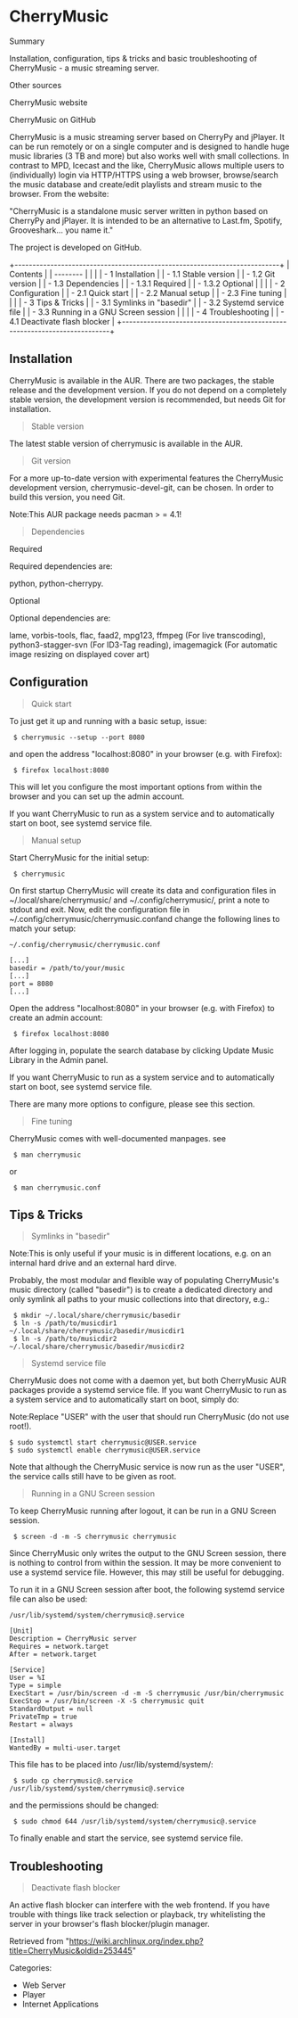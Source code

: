 CherryMusic
===========

Summary

Installation, configuration, tips & tricks and basic troubleshooting of
CherryMusic - a music streaming server.

Other sources

CherryMusic website

CherryMusic on GitHub

CherryMusic is a music streaming server based on CherryPy and jPlayer.
It can be run remotely or on a single computer and is designed to handle
huge music libraries (3 TB and more) but also works well with small
collections. In contrast to MPD, Icecast and the like, CherryMusic
allows multiple users to (individually) login via HTTP/HTTPS using a web
browser, browse/search the music database and create/edit playlists and
stream music to the browser. From the website:

"CherryMusic is a standalone music server written in python based on
CherryPy and jPlayer. It is intended to be an alternative to Last.fm,
Spotify, Grooveshark... you name it."

The project is developed on GitHub.

+--------------------------------------------------------------------------+
| Contents                                                                 |
| --------                                                                 |
|                                                                          |
| -   1 Installation                                                       |
|     -   1.1 Stable version                                               |
|     -   1.2 Git version                                                  |
|     -   1.3 Dependencies                                                 |
|         -   1.3.1 Required                                               |
|         -   1.3.2 Optional                                               |
|                                                                          |
| -   2 Configuration                                                      |
|     -   2.1 Quick start                                                  |
|     -   2.2 Manual setup                                                 |
|     -   2.3 Fine tuning                                                  |
|                                                                          |
| -   3 Tips & Tricks                                                      |
|     -   3.1 Symlinks in "basedir"                                        |
|     -   3.2 Systemd service file                                         |
|     -   3.3 Running in a GNU Screen session                              |
|                                                                          |
| -   4 Troubleshooting                                                    |
|     -   4.1 Deactivate flash blocker                                     |
+--------------------------------------------------------------------------+

Installation
------------

CherryMusic is available in the AUR. There are two packages, the stable
release and the development version. If you do not depend on a
completely stable version, the development version is recommended, but
needs Git for installation.

> Stable version

The latest stable version of cherrymusic is available in the AUR.

> Git version

For a more up-to-date version with experimental features the CherryMusic
development version, cherrymusic-devel-git, can be chosen. In order to
build this version, you need Git.

Note:This AUR package needs pacman > = 4.1!

> Dependencies

Required

Required dependencies are:

python, python-cherrypy.

Optional

Optional dependencies are:

lame, vorbis-tools, flac, faad2, mpg123, ffmpeg (For live transcoding),
python3-stagger-svn (For ID3-Tag reading), imagemagick (For automatic
image resizing on displayed cover art)

Configuration
-------------

> Quick start

To just get it up and running with a basic setup, issue:

     $ cherrymusic --setup --port 8080

and open the address "localhost:8080" in your browser (e.g. with
Firefox):

     $ firefox localhost:8080

This will let you configure the most important options from within the
browser and you can set up the admin account.

If you want CherryMusic to run as a system service and to automatically
start on boot, see systemd service file.

> Manual setup

Start CherryMusic for the initial setup:

     $ cherrymusic

On first startup CherryMusic will create its data and configuration
files in ~/.local/share/cherrymusic/ and ~/.config/cherrymusic/, print a
note to stdout and exit. Now, edit the configuration file in
~/.config/cherrymusic/cherrymusic.confand change the following lines to
match your setup:

    ~/.config/cherrymusic/cherrymusic.conf

    [...]
    basedir = /path/to/your/music
    [...]
    port = 8080
    [...]

Open the address "localhost:8080" in your browser (e.g. with Firefox) to
create an admin account:

     $ firefox localhost:8080

After logging in, populate the search database by clicking Update Music
Library in the Admin panel.

If you want CherryMusic to run as a system service and to automatically
start on boot, see systemd service file.

There are many more options to configure, please see this section.

> Fine tuning

CherryMusic comes with well-documented manpages. see

     $ man cherrymusic

or

     $ man cherrymusic.conf

Tips & Tricks
-------------

> Symlinks in "basedir"

Note:This is only useful if your music is in different locations, e.g.
on an internal hard drive and an external hard dirve.

Probably, the most modular and flexible way of populating CherryMusic's
music directory (called "basedir") is to create a dedicated directory
and only symlink all paths to your music collections into that
directory, e.g.:

     $ mkdir ~/.local/share/cherrymusic/basedir
     $ ln -s /path/to/musicdir1 ~/.local/share/cherrymusic/basedir/musicdir1
     $ ln -s /path/to/musicdir2 ~/.local/share/cherrymusic/basedir/musicdir2

> Systemd service file

CherryMusic does not come with a daemon yet, but both CherryMusic AUR
packages provide a systemd service file. If you want CherryMusic to run
as a system service and to automatically start on boot, simply do:

Note:Replace "USER" with the user that should run CherryMusic (do not
use root!).

    $ sudo systemctl start cherrymusic@USER.service
    $ sudo systemctl enable cherrymusic@USER.service

Note that although the CherryMusic service is now run as the user
"USER", the service calls still have to be given as root.

> Running in a GNU Screen session

To keep CherryMusic running after logout, it can be run in a GNU Screen
session.

     $ screen -d -m -S cherrymusic cherrymusic

Since CherryMusic only writes the output to the GNU Screen session,
there is nothing to control from within the session. It may be more
convenient to use a systemd service file. However, this may still be
useful for debugging.

To run it in a GNU Screen session after boot, the following systemd
service file can also be used:

    /usr/lib/systemd/system/cherrymusic@.service

    [Unit]
    Description = CherryMusic server
    Requires = network.target
    After = network.target

    [Service]
    User = %I
    Type = simple
    ExecStart = /usr/bin/screen -d -m -S cherrymusic /usr/bin/cherrymusic
    ExecStop = /usr/bin/screen -X -S cherrymusic quit
    StandardOutput = null
    PrivateTmp = true
    Restart = always

    [Install]
    WantedBy = multi-user.target

This file has to be placed into /usr/lib/systemd/system/:

     $ sudo cp cherrymusic@.service /usr/lib/systemd/system/cherrymusic@.service

and the permissions should be changed:

     $ sudo chmod 644 /usr/lib/systemd/system/cherrymusic@.service

To finally enable and start the service, see systemd service file.

Troubleshooting
---------------

> Deactivate flash blocker

An active flash blocker can interfere with the web frontend. If you have
trouble with things like track selection or playback, try whitelisting
the server in your browser's flash blocker/plugin manager.

Retrieved from
"https://wiki.archlinux.org/index.php?title=CherryMusic&oldid=253445"

Categories:

-   Web Server
-   Player
-   Internet Applications
